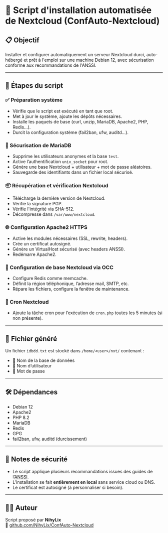 # 🚀 Script d'installation automatisée de Nextcloud (ConfAuto-Nextcloud)

## 📋 Objectif
Installer et configurer automatiquement un serveur Nextcloud durci, auto-hébergé et prêt à l'emploi sur une machine Debian 12, avec sécurisation conforme aux recommandations de l'ANSSI.

---

## 🧩 Étapes du script

### ✅ Préparation système
- Vérifie que le script est exécuté en tant que root.
- Met à jour le système, ajoute les dépôts nécessaires.
- Installe les paquets de base (curl, unzip, MariaDB, Apache2, PHP, Redis...).
- Durcit la configuration système (fail2ban, ufw, auditd...).

### 🔐 Sécurisation de MariaDB
- Supprime les utilisateurs anonymes et la base `test`.
- Active l’authentification `unix_socket` pour root.
- Génère une base Nextcloud + utilisateur + mot de passe aléatoires.
- Sauvegarde des identifiants dans un fichier local sécurisé.

### 📦 Récupération et vérification Nextcloud
- Télécharge la dernière version de Nextcloud.
- Vérifie la signature PGP.
- Vérifie l'intégrité via SHA-512.
- Décompresse dans `/var/www/nextcloud`.

### 🌐 Configuration Apache2 HTTPS
- Active les modules nécessaires (SSL, rewrite, headers).
- Crée un certificat autosigné.
- Génère un VirtualHost sécurisé (avec headers ANSSI).
- Redémarre Apache2.

### 🧠 Configuration de base Nextcloud via OCC
- Configure Redis comme memcache.
- Définit la région téléphonique, l’adresse mail, SMTP, etc.
- Répare les fichiers, configure la fenêtre de maintenance.

### 🔁 Cron Nextcloud
- Ajoute la tâche cron pour l’exécution de `cron.php` toutes les 5 minutes (si non présente).

---

## 📁 Fichier généré
Un fichier `idbdd.txt` est stocké dans `/home/<user>/nxt/` contenant :

- 📂 Nom de la base de données
- 👤 Nom d’utilisateur
- 🔐 Mot de passe

---

## 🛠️ Dépendances
- Debian 12
- Apache2
- PHP 8.2
- MariaDB
- Redis
- GPG
- fail2ban, ufw, auditd (durcissement)

---

## 📌 Notes de sécurité
- Le script applique plusieurs recommandations issues des guides de l’[ANSSI](https://www.ssi.gouv.fr).
- L’installation se fait **entièrement en local** sans service cloud ou DNS.
- Le certificat est autosigné (à personnaliser si besoin).

---

## 🧑‍💻 Auteur
Script proposé par **NihyLix**  
🔗 [github.com/NihyLix/ConfAuto-Nextcloud](https://github.com/NihyLix/ConfAuto-Nextcloud)

